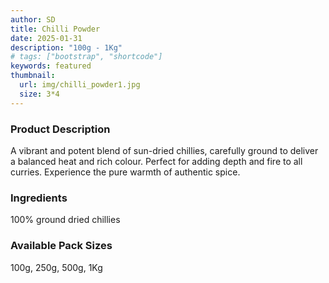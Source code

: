 ```yaml
---
author: SD
title: Chilli Powder
date: 2025-01-31
description: "100g - 1Kg"
# tags: ["bootstrap", "shortcode"]
keywords: featured
thumbnail:
  url: img/chilli_powder1.jpg
  size: 3*4
---
```


### Product Description

A vibrant and potent blend of sun-dried chillies, carefully ground to deliver a balanced heat and rich colour. Perfect for adding depth and fire to all curries. Experience the pure warmth of authentic spice.

### Ingredients

100% ground dried chillies

### Available Pack Sizes
100g, 250g, 500g, 1Kg